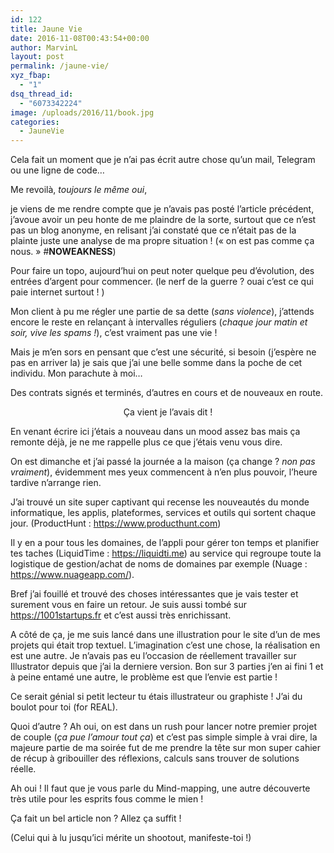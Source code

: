 ```yaml
---
id: 122
title: Jaune Vie
date: 2016-11-08T00:43:54+00:00
author: MarvinL
layout: post
permalink: /jaune-vie/
xyz_fbap:
  - "1"
dsq_thread_id:
  - "6073342224"
image: /uploads/2016/11/book.jpg
categories:
  - JauneVie
---
```

Cela fait un moment que je n&rsquo;ai pas écrit autre chose qu&rsquo;un mail, Telegram ou une ligne de code…
  
Me revoilà, _toujours le même oui_,
  
je viens de me rendre compte que je n&rsquo;avais pas posté l&rsquo;article précédent, j&rsquo;avoue avoir un peu honte de me plaindre de la sorte, surtout que ce n&rsquo;est pas un blog anonyme, en relisant j&rsquo;ai constaté que ce n’était pas de la plainte juste une analyse de ma propre situation ! (« on est pas comme ça nous. » #**NOWEAKNESS**)

Pour faire un topo, aujourd&rsquo;hui on peut noter quelque peu d&rsquo;évolution, des entrées d&rsquo;argent pour commencer. (le nerf de la guerre ? ouai c&rsquo;est ce qui paie internet surtout ! )

Mon client à pu me régler une partie de sa dette (_sans violence_), j&rsquo;attends encore le reste en relançant à intervalles réguliers (_chaque jour matin et soir, vive les spams !_), c&rsquo;est vraiment pas une vie !
  
Mais je m&rsquo;en sors en pensant que c&rsquo;est une sécurité, si besoin (j&rsquo;espère ne pas en arriver la) je sais que j&rsquo;ai une belle somme dans la poche de cet individu. Mon parachute à moi…

Des contrats signés et terminés, d&rsquo;autres en cours et de nouveaux en route.

<p style="text-align: center;">
  Ça vient je l&rsquo;avais dit !
</p>

En venant écrire ici j&rsquo;étais a nouveau dans un mood assez bas mais ça remonte déjà, je ne me rappelle plus ce que j&rsquo;étais venu vous dire.
  
On est dimanche et j&rsquo;ai passé la journée a la maison (ça change ? _non pas vraiment_), évidemment mes yeux commencent à n&rsquo;en plus pouvoir, l&rsquo;heure tardive n&rsquo;arrange rien.

J&rsquo;ai trouvé un site super captivant qui recense les nouveautés du monde informatique, les applis, plateformes, services et outils qui sortent chaque jour. (ProductHunt : https://www.producthunt.com)
  
Il y en a pour tous les domaines, de l&rsquo;appli pour gérer ton temps et planifier tes taches (LiquidTime : https://liquidti.me) au service qui regroupe toute la logistique de gestion/achat de noms de domaines par exemple (Nuage : https://www.nuageapp.com/).
  
Bref j&rsquo;ai fouillé et trouvé des choses intéressantes que je vais tester et surement vous en faire un retour. Je suis aussi tombé sur https://1001startups.fr et c&rsquo;est aussi très enrichissant.

A côté de ça, je me suis lancé dans une illustration pour le site d&rsquo;un de mes projets qui était trop textuel. L&rsquo;imagination c&rsquo;est une chose, la réalisation en est une autre. Je n&rsquo;avais pas eu l&rsquo;occasion de réellement travailler sur Illustrator depuis que j&rsquo;ai la derniere version. Bon sur 3 parties j&rsquo;en ai fini 1 et à peine entamé une autre, le problème est que l&rsquo;envie est partie !
  
Ce serait génial si petit lecteur tu étais illustrateur ou graphiste ! J&rsquo;ai du boulot pour toi (for REAL).

Quoi d&rsquo;autre ? Ah oui, on est dans un rush pour lancer notre premier projet de couple (_ça pue l&rsquo;amour tout ça_) et c&rsquo;est pas simple simple à vrai dire, la majeure partie de ma soirée fut de me prendre la tête sur mon super cahier de récup à gribouiller des réflexions, calculs sans trouver de solutions réelle.

Ah oui ! Il faut que je vous parle du Mind-mapping, une autre découverte très utile pour les esprits fous comme le mien !

Ça fait un bel article non ? Allez ça suffit !

(Celui qui à lu jusqu&rsquo;ici mérite un shootout, manifeste-toi !)
